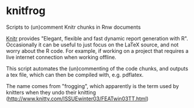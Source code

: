 # knitfrog
Scripts to (un)comment Knitr chunks in Rnw documents

[Knitr](https://yihui.name/knitr/) provides "Elegant, flexible and fast dynamic report generation with R".   Occasionally it can be useful to just focus on the LaTeX source, and not worry about the R code.  For example, if working on a project that requires a live internet connection when working offline.

This script automates the (un)commenting of the code chunks, and outputs a tex file, which can then be compiled with, e.g. pdflatex.

The name comes from "frogging", which apparently is the term used by knitters when they undo their knitting (http://www.knitty.com/ISSUEwinter03/FEATwin03TT.html)
